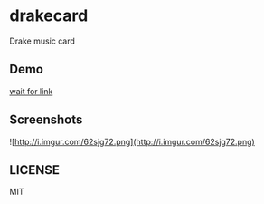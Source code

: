 # drakecard
Drake music card

## Demo
[wait for link](http://no.link)

## Screenshots
![http://i.imgur.com/62sjg72.png](http://i.imgur.com/62sjg72.png)

## LICENSE
MIT
